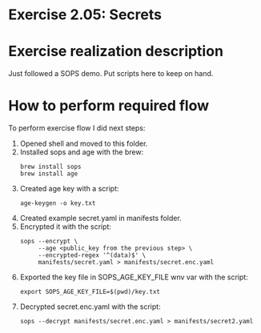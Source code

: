 # Exercise 2.05: Secrets

# Exercise realization description

Just followed a SOPS demo.
Put scripts here to keep on hand.

# How to perform required flow

To perform exercise flow I did next steps:

1. Opened shell and moved to this folder. 
2. Installed sops and age with the brew:
    ```shell
    brew install sops
    brew install age
    ```
2. Created age key with a script:
    ```shell
    age-keygen -o key.txt
    ```
3. Created example secret.yaml in manifests folder.
4. Encrypted it with the script:
    ```shell
    sops --encrypt \
         --age <public_key from the previous step> \
         --encrypted-regex '^(data)$' \
         manifests/secret.yaml > manifests/secret.enc.yaml
    ```
5. Exported the key file in SOPS_AGE_KEY_FILE wnv var with the script:
    ```shell
    export SOPS_AGE_KEY_FILE=$(pwd)/key.txt
    ```
6. Decrypted secret.enc.yaml with the script:
    ```shell
    sops --decrypt manifests/secret.enc.yaml > manifests/secret2.yaml
    ```

